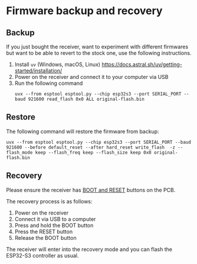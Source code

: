 # Firmware backup and recovery

## Backup

If you just bought the receiver, want to experiment with different firmwares but want to be able to revert to the stock one, use the following instructions.

1. Install `uv` (Windows, macOS, Linux) <https://docs.astral.sh/uv/getting-started/installation/>
2. Power on the receiver and connect it to your computer via USB
3. Run the following command
   ```
   uvx --from esptool esptool.py --chip esp32s3 --port SERIAL_PORT --baud 921600 read_flash 0x0 ALL original-flash.bin
   ```

## Restore

The following command will restore the firmware from backup:

```shell
uvx --from esptool esptool.py --chip esp32s3 --port SERIAL_PORT --baud 921600 --before default_reset --after hard_reset write_flash  -z --flash_mode keep --flash_freq keep --flash_size keep 0x0 original-flash.bin
```

## Recovery

Please ensure the receiver has [BOOT and RESET](mods.md#boot-and-reset-buttons) buttons on the PCB.

The recovery process is as follows:

1. Power on the receiver
2. Connect it via USB to a computer
3. Press and hold the BOOT button
4. Press the RESET button
5. Release the BOOT button

The receiver will enter into the recovery mode and you can flash the ESP32-S3 controller as usual.
